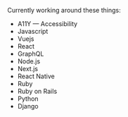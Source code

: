 Currently working around these things:

* A11Y — Accessibility
* Javascript
* Vuejs
* React
* GraphQL
* Node.js
* Next.js
* React Native
* Ruby
* Ruby on Rails
* Python
* Django
